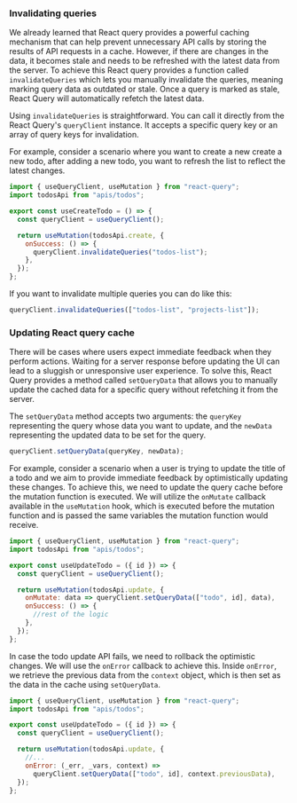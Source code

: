 ### Invalidating queries

We already learned that React query provides a powerful caching mechanism that can help prevent unnecessary API calls by storing the results of API requests in a cache. However, if there are changes in the data, it becomes stale and needs to be refreshed with the latest data from the server. To achieve this React query provides a function called `invalidateQueries` which lets you manually invalidate the queries, meaning marking query data as outdated or stale. Once a query is marked as stale, React Query will automatically refetch the latest data.

Using `invalidateQueries` is straightforward. You can call it directly from the React Query's `queryClient` instance. It accepts a specific query key or an array of query keys for invalidation.

For example, consider a scenario where you want to create a new create a new todo, after adding a new todo, you want to refresh the list to reflect the latest changes.

```js
import { useQueryClient, useMutation } from "react-query";
import todosApi from "apis/todos";

export const useCreateTodo = () => {
  const queryClient = useQueryClient();

  return useMutation(todosApi.create, {
    onSuccess: () => {
      queryClient.invalidateQueries("todos-list");
    },
  });
};
```

If you want to invalidate multiple queries you can do like this:

```js
queryClient.invalidateQueries(["todos-list", "projects-list"]);
```

### Updating React query cache

There will be cases where users expect immediate feedback when they perform actions. Waiting for a server response before updating the UI can lead to a sluggish or unresponsive user experience. To solve this, React Query provides a method called `setQueryData` that allows you to manually update the cached data for a specific query without refetching it from the server.

The `setQueryData` method accepts two arguments: the `queryKey` representing the query whose data you want to update, and the `newData` representing the updated data to be set for the query.

```js
queryClient.setQueryData(queryKey, newData);
```

For example, consider a scenario when a user is trying to update the title of a todo and we aim to provide immediate feedback by optimistically updating these changes. To achieve this, we need to update the query cache before the mutation function is executed. We will utilize the `onMutate` callback available in the `useMutation` hook, which is executed before the mutation function and is passed the same variables the mutation function would receive.

```jsx
import { useQueryClient, useMutation } from "react-query";
import todosApi from "apis/todos";

export const useUpdateTodo = ({ id }) => {
  const queryClient = useQueryClient();

  return useMutation(todosApi.update, {
    onMutate: data => queryClient.setQueryData(["todo", id], data),
    onSuccess: () => {
      //rest of the logic
    },
  });
};
```

In case the todo update API fails, we need to rollback the optimistic changes. We will use the `onError` callback to achieve this. Inside `onError`, we retrieve the previous data from the `context` object, which is then set as the data in the cache using `setQueryData`.

```jsx
import { useQueryClient, useMutation } from "react-query";
import todosApi from "apis/todos";

export const useUpdateTodo = ({ id }) => {
  const queryClient = useQueryClient();

  return useMutation(todosApi.update, {
    //...
    onError: (_err, _vars, context) =>
      queryClient.setQueryData(["todo", id], context.previousData),
  });
};
```
